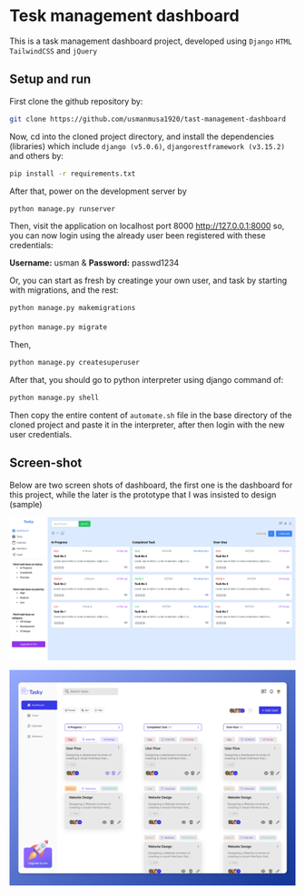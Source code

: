 # Tesk management dashboard

This is a task management dashboard project, developed using `Django` `HTML` `TailwindCSS` and `jQuery`

## Setup and run

First clone the github repository by:

```sh
git clone https://github.com/usmanmusa1920/tast-management-dashboard
```

Now, cd into the cloned project directory, and install the dependencies (libraries) which include `django (v5.0.6)`, `djangorestframework (v3.15.2)` and others by:

```sh
pip install -r requirements.txt
```

After that, power on the development server by

```sh
python manage.py runserver
```

Then, visit the application on localhost port 8000 <a href="http://127.0.0.1:8000">http://127.0.0.1:8000</a> so, you can now login using the already user been registered with these credentials:

<b>Username:</b> usman & <b>Password:</b> passwd1234

Or, you can start as fresh by creatinge your own user, and task by starting with migrations, and the rest:

```sh
python manage.py makemigrations

python manage.py migrate
```

Then,

```sh
python manage.py createsuperuser
```

After that, you should go to python interpreter using django command of:

```sh
python manage.py shell
```

Then copy the entire content of `automate.sh` file in the base directory of the cloned project and paste it in the interpreter, after then login with the new user credentials.

## Screen-shot

Below are two screen shots of dashboard, the first one is the dashboard for this project, while the later is the prototype that I was insisted to design (sample)

![snippet_theme](screenshot.png)

![snippet_theme](sample.png)
